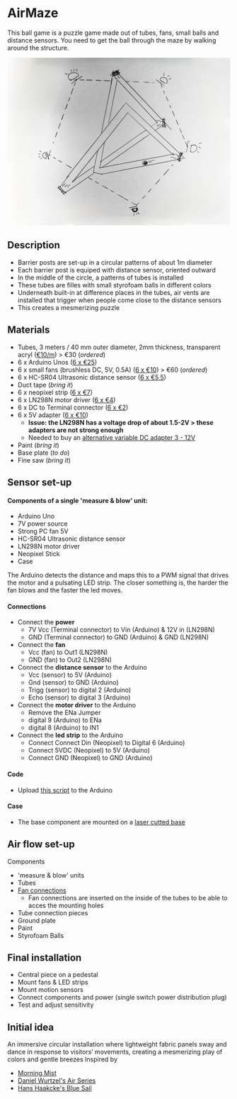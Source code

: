 # AirMaze
This ball game is a puzzle game made out of tubes, fans, small balls and distance sensors. You need to get the ball through the maze by walking around the structure.   

![idea](/img/idea.jpg)


## Description
- Barrier posts are set-up in a circular patterns of about 1m diameter
- Each barrier post is equiped with distance sensor, oriented outward
- In the middle of the circle, a patterns of tubes is installed
- These tubes are filles with small styrofoam balls in different colors
- Underneath built-in at difference places in the tubes, air vents are installed that trigger when people come close to the distance sensors
- This creates a mesmerizing puzzle

## Materials
- Tubes, 3 meters / 40 mm outer diameter, 2mm thickness, transparent acryl ([€10/m](https://www.kunststofforte.nl/product/transparante-acrylaat-buizen-xt/)) > €30 (*ordered*)
- 6 x Arduino Unos ([6 x €25](https://www.kiwi-electronics.com/nl/arduino-uno-rev3-atmega328-729?search=arduino))
- 6 x small fans (brushless DC, 5V, 0.5A) ([6 x €10](https://www.mouser.be/ProductDetail/Delta-Electronics/EFB0405VHD-F00?qs=%2FW4LtXOBxKsYebwOUVkrBw%3D%3D)) > €60 (*ordered*)
- 6 x HC-SR04 Ultrasonic distance sensor ([6 x €5,5](https://www.kiwi-electronics.com/nl/ultrasoon-sensor-hc-sr04-2592?search=HC-SR04%20Ultrasonic%20distance%20sensor))
- Duct tape (*bring it*)
- 6 x neopixel strip ([6 x €7](https://www.kiwi-electronics.com/nl/neopixel-stick-8x-5050-rgb-led-met-geintegreerde-drivers-7316))
- 6 x LN298N motor driver ([6 x €4](https://www.kiwi-electronics.com/nl/dual-h-bridge-dc-stepper-motor-driver-l298n-4117?search=LN298N))
- 6 x DC to Terminal connector ([6 x €2](https://www.kiwi-electronics.com/nl/terminal-block-naar-2-1mm-dc-barrel-jack-female-747?search=Terminal%20connector))
- 6 x 5V adapter ([6 x €10](https://www.kiwi-electronics.com/nl/voedingsadapter-5v-2-4a-12w-5-5x2-1mm-dc-plug-3595?search=5v%20adapter))
  - **Issue: the LN298N has a voltage drop of about 1.5-2V > these adapters are not strong enough**
  - Needed to buy an [alternative variable DC adapter 3 - 12V](https://www.allekabels.nl/ac-dc-adapter/7207/4332190/universele-acdc-adapter.html)
- Paint (*bring it*)
- Base plate (*to do*)
- Fine saw (*bring it*)

## Sensor set-up  
#### Components of a single 'measure & blow' unit:
- Arduino Uno
- 7V power source
- Strong PC fan 5V
- HC-SR04 Ultrasonic distance sensor
- LN298N motor driver
- Neopixel Stick
- Case

The Arduino detects the distance and maps this to a PWM signal that drives the motor and a pulsating LED strip.  The closer something is, the harder the fan blows and the faster the led moves.    
#### Connections
- Connect the **power**
  - 7V Vcc (Terminal connector) to Vin (Arduino) & 12V in (LN298N)
  - GND (Terminal connector) to GND (Arduino) & GND (LN298N)
- Connect the **fan**
  - Vcc (fan) to Out1 (LN298N)
  - GND (fan) to Out2 (LN298N)
- Connect the **distance sensor** to the Arduino
  - Vcc (sensor) to 5V (Arduino)
  - Gnd (sensor)  to GND (Arduino)
  - Trigg (sensor) to digital 2 (Arduino)
  - Echo (sensor) to digital 3 (Arduino)
- Connect the **motor driver** to the Arduino
  - Remove the ENa Jumper 
  - digital 9 (Arduino) to ENa
  - digital 8 (Arduino) to IN1
- Connect the **led strip** to the Arduino
  - Connect Connect Din (Neopixel) to Digital 6 (Arduino)
  - Connect 5VDC (Neopixel) to 5V (Arduino)
  - Connect GND (Neopixel) to GND (Arduino)   
#### Code
- Upload [this script](distance_mapping.ino) to the Arduino
#### Case
- The base component are mounted on a [laser cutted base](https://www.instructables.com/5-Design-of-Laser-Cut-Cases-for-5-Popular-Platform/)

## Air flow set-up
Components
- 'measure & blow' units
- Tubes
- [Fan connections](https://a360.co/3UqDi5y)
  - Fan connections are inserted on the inside of the tubes to be able to acces the mounting holes
- Tube connection pieces
- Ground plate
- Paint
- Styrofoam Balls

## Final installation
- Central piece on a pedestal
- Mount fans & LED strips
- Mount motion sensors
- Connect components and power (single switch power distribution plug)
- Test and adjust sensitivity

## Initial idea   
An immersive circular installation where lightweight fabric panels sway and dance in response to visitors’ movements, creating a mesmerizing play of colors and gentle breezes
Inspired by
- [Morning Mist](https://www.designlabexperience.com/projects/morning-mist-fans-installation)
- [Daniel Wurtzel's Air Series](https://www.danielwurtzel.com/)
- [Hans Haakcke's Blue Sail](https://arth207-spring.tumblr.com/post/50658432895)
